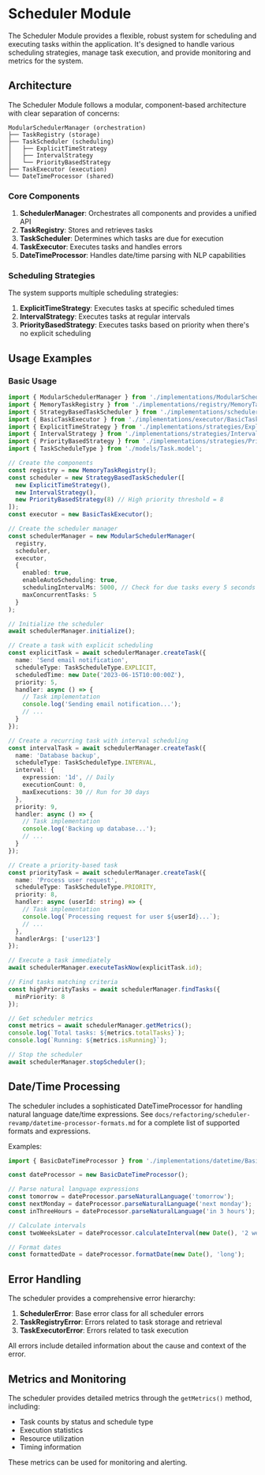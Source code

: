 # Scheduler Module

The Scheduler Module provides a flexible, robust system for scheduling and executing tasks within the application. It's designed to handle various scheduling strategies, manage task execution, and provide monitoring and metrics for the system.

## Architecture

The Scheduler Module follows a modular, component-based architecture with clear separation of concerns:

```
ModularSchedulerManager (orchestration)
├── TaskRegistry (storage)
├── TaskScheduler (scheduling)
│   ├── ExplicitTimeStrategy
│   ├── IntervalStrategy
│   └── PriorityBasedStrategy
├── TaskExecutor (execution)
└── DateTimeProcessor (shared)
```

### Core Components

1. **SchedulerManager**: Orchestrates all components and provides a unified API
2. **TaskRegistry**: Stores and retrieves tasks
3. **TaskScheduler**: Determines which tasks are due for execution
4. **TaskExecutor**: Executes tasks and handles errors
5. **DateTimeProcessor**: Handles date/time parsing with NLP capabilities

### Scheduling Strategies

The system supports multiple scheduling strategies:

1. **ExplicitTimeStrategy**: Executes tasks at specific scheduled times
2. **IntervalStrategy**: Executes tasks at regular intervals
3. **PriorityBasedStrategy**: Executes tasks based on priority when there's no explicit scheduling

## Usage Examples

### Basic Usage

```typescript
import { ModularSchedulerManager } from './implementations/ModularSchedulerManager';
import { MemoryTaskRegistry } from './implementations/registry/MemoryTaskRegistry';
import { StrategyBasedTaskScheduler } from './implementations/scheduler/StrategyBasedTaskScheduler';
import { BasicTaskExecutor } from './implementations/executor/BasicTaskExecutor';
import { ExplicitTimeStrategy } from './implementations/strategies/ExplicitTimeStrategy';
import { IntervalStrategy } from './implementations/strategies/IntervalStrategy';
import { PriorityBasedStrategy } from './implementations/strategies/PriorityBasedStrategy';
import { TaskScheduleType } from './models/Task.model';

// Create the components
const registry = new MemoryTaskRegistry();
const scheduler = new StrategyBasedTaskScheduler([
  new ExplicitTimeStrategy(),
  new IntervalStrategy(),
  new PriorityBasedStrategy(8) // High priority threshold = 8
]);
const executor = new BasicTaskExecutor();

// Create the scheduler manager
const schedulerManager = new ModularSchedulerManager(
  registry,
  scheduler,
  executor,
  {
    enabled: true,
    enableAutoScheduling: true,
    schedulingIntervalMs: 5000, // Check for due tasks every 5 seconds
    maxConcurrentTasks: 5
  }
);

// Initialize the scheduler
await schedulerManager.initialize();

// Create a task with explicit scheduling
const explicitTask = await schedulerManager.createTask({
  name: 'Send email notification',
  scheduleType: TaskScheduleType.EXPLICIT,
  scheduledTime: new Date('2023-06-15T10:00:00Z'),
  priority: 5,
  handler: async () => {
    // Task implementation
    console.log('Sending email notification...');
    // ...
  }
});

// Create a recurring task with interval scheduling
const intervalTask = await schedulerManager.createTask({
  name: 'Database backup',
  scheduleType: TaskScheduleType.INTERVAL,
  interval: {
    expression: '1d', // Daily
    executionCount: 0,
    maxExecutions: 30 // Run for 30 days
  },
  priority: 9,
  handler: async () => {
    // Task implementation
    console.log('Backing up database...');
    // ...
  }
});

// Create a priority-based task
const priorityTask = await schedulerManager.createTask({
  name: 'Process user request',
  scheduleType: TaskScheduleType.PRIORITY,
  priority: 8,
  handler: async (userId: string) => {
    // Task implementation
    console.log(`Processing request for user ${userId}...`);
    // ...
  },
  handlerArgs: ['user123']
});

// Execute a task immediately
await schedulerManager.executeTaskNow(explicitTask.id);

// Find tasks matching criteria
const highPriorityTasks = await schedulerManager.findTasks({ 
  minPriority: 8 
});

// Get scheduler metrics
const metrics = await schedulerManager.getMetrics();
console.log(`Total tasks: ${metrics.totalTasks}`);
console.log(`Running: ${metrics.isRunning}`);

// Stop the scheduler
await schedulerManager.stopScheduler();
```

## Date/Time Processing

The scheduler includes a sophisticated DateTimeProcessor for handling natural language date/time expressions. See `docs/refactoring/scheduler-revamp/datetime-processor-formats.md` for a complete list of supported formats and expressions.

Examples:

```typescript
import { BasicDateTimeProcessor } from './implementations/datetime/BasicDateTimeProcessor';

const dateProcessor = new BasicDateTimeProcessor();

// Parse natural language expressions
const tomorrow = dateProcessor.parseNaturalLanguage('tomorrow');
const nextMonday = dateProcessor.parseNaturalLanguage('next monday');
const inThreeHours = dateProcessor.parseNaturalLanguage('in 3 hours');

// Calculate intervals
const twoWeeksLater = dateProcessor.calculateInterval(new Date(), '2 weeks');

// Format dates
const formattedDate = dateProcessor.formatDate(new Date(), 'long');
```

## Error Handling

The scheduler provides a comprehensive error hierarchy:

1. **SchedulerError**: Base error class for all scheduler errors
2. **TaskRegistryError**: Errors related to task storage and retrieval
3. **TaskExecutorError**: Errors related to task execution

All errors include detailed information about the cause and context of the error.

## Metrics and Monitoring

The scheduler provides detailed metrics through the `getMetrics()` method, including:

- Task counts by status and schedule type
- Execution statistics
- Resource utilization
- Timing information

These metrics can be used for monitoring and alerting. 